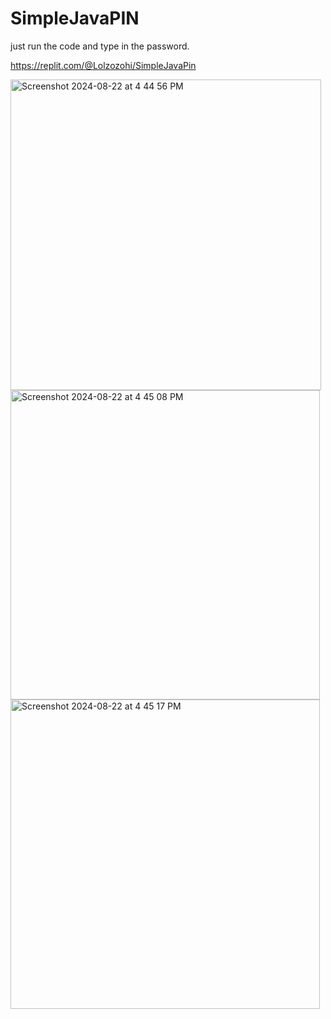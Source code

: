 # SimpleJavaPIN

just run the code and type in the password.

https://replit.com/@Lolzozohi/SimpleJavaPin

<img width="497" alt="Screenshot 2024-08-22 at 4 44 56 PM" src="https://github.com/user-attachments/assets/e89c1664-1cfa-435c-b94e-90e71ed79c29">

<img width="495" alt="Screenshot 2024-08-22 at 4 45 08 PM" src="https://github.com/user-attachments/assets/ac02a2aa-83dd-4e4c-8f09-6fc50d052f89">

<img width="495" alt="Screenshot 2024-08-22 at 4 45 17 PM" src="https://github.com/user-attachments/assets/a3ac2c23-67c0-4225-bf2f-e179796ce4bb">
